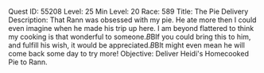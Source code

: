 Quest ID: 55208
Level: 25
Min Level: 20
Race: 589
Title: The Pie Delivery
Description: That Rann was obsessed with my pie. He ate more then I could even imagine when he made his trip up here. I am beyond flattered to think my cooking is that wonderful to someone.$B$BIf you could bring this to him, and fulfill his wish, it would be appreciated.$B$BIt might even mean he will come back some day to try more!
Objective: Deliver Heidi's Homecooked Pie to Rann.
